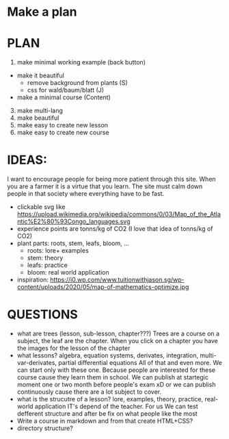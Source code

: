 # Make a plan 

# PLAN 
1. make minimal working example (back button)
  - make it beautiful
    - remove background from plants (S)
    - css for wald/baum/blatt (J) 
  - make a minimal course (Content) 
3. make multi-lang
4. make beautiful
5. make easy to create new lesson 
6. make easy to create new course 

# IDEAS: 
I want to encourage people for being more patient through this site. When you are a farmer it is a virtue that you learn.
The site must calm down people in that society where everything have to be fast. 
- clickable svg like https://upload.wikimedia.org/wikipedia/commons/0/03/Map_of_the_Atlantic%E2%80%93Congo_languages.svg
- experience points are tonns/kg of CO2
  (I love that idea of tonns/kg of CO2)
- plant parts: roots, stem, leafs, bloom, ...
    - roots: lore+ examples
    - stem: theory
    - leafs: practice
    - bloom: real world application
- inspiration: https://i0.wp.com/www.tuitionwithjason.sg/wp-content/uploads/2020/05/map-of-mathematics-optimize.jpg

# QUESTIONS
- what are trees (lesson, sub-lesson, chapter???)
  Trees are a course on a subject, the leaf are the chapter.
  When you click on a chapter you have the images for the lesson of the chapter
- what lessons? algebra, equation systems, derivates, integration, multi-var-derivates, partial differential equations
  All of that and even more. We can start only with these one. Because people are interested for these course cause
  they learn them in school. We can publish at startegic moment one or two month before people's exam xD
  or we can publish continuously cause there are a lot subject to cover.  
- what is the strucutre of a lesson? lore, examples, theory, practice, real-world application
  IT's depend of the teacher. For us We can test defferent structure and after be fix on what people like the most 
- Write a course in markdown and from that create HTML+CSS?
- directory structure? 
